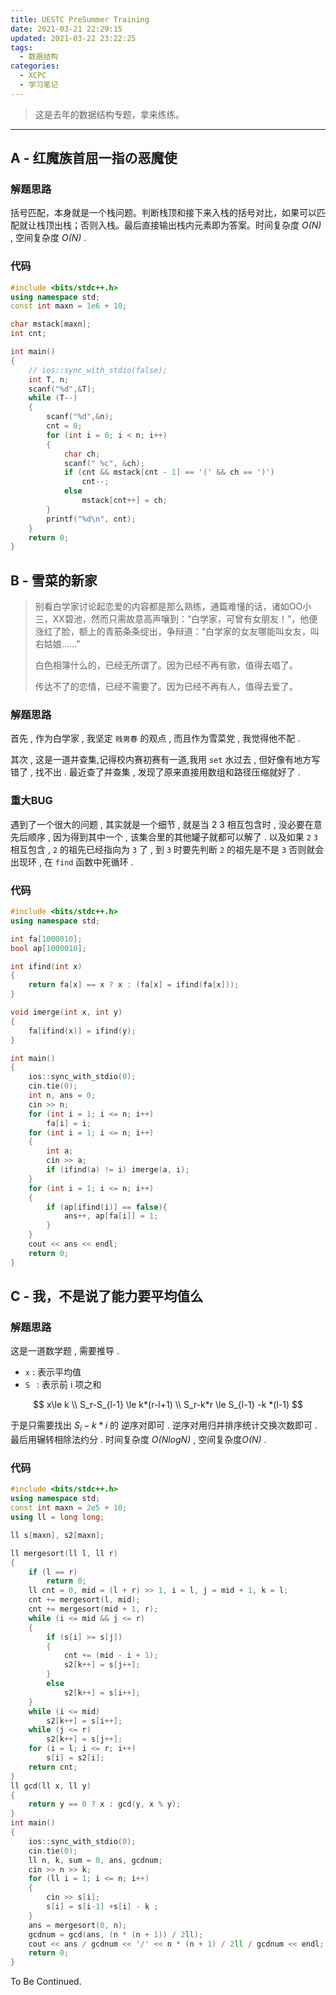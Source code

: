 ```yaml
---
title: UESTC PreSummer Training
date: 2021-03-21 22:29:15
updated: 2021-03-22 23:22:25
tags:
  - 数据结构
categories:
  - XCPC
  - 学习笔记
---
```


> 这是去年的数据结构专题，拿来练练。

<!-- more -->

---

## A - 红魔族首屈一指の恶魔使

### 解题思路

括号匹配，本身就是一个栈问题。判断栈顶和接下来入栈的括号对比，如果可以匹配就让栈顶出栈；否则入栈。最后直接输出栈内元素即为答案。时间复杂度 *O(N)* , 空间复杂度 *O(N)* .

### 代码

```cpp
#include <bits/stdc++.h>
using namespace std;
const int maxn = 1e6 + 10;

char mstack[maxn];
int cnt;

int main()
{
    // ios::sync_with_stdio(false);
    int T, n;
    scanf("%d",&T);
    while (T--)
    {
        scanf("%d",&n);
        cnt = 0;
        for (int i = 0; i < n; i++)
        {
            char ch;
            scanf(" %c", &ch);
            if (cnt && mstack[cnt - 1] == '(' && ch == ')')
                cnt--;
            else
                mstack[cnt++] = ch;
        }
        printf("%d\n", cnt);
    }
    return 0;
}
```

## B - 雪菜的新家

> 别看白学家讨论起恋爱的内容都是那么熟练，通篇难懂的话，诸如OO小三，XX碧池，然而只需故意高声嚷到：“白学家，可曾有女朋友！”，他便涨红了脸，额上的青筋条条绽出，争辩道：“白学家的女友哪能叫女友，叫右姑娘……”
>
> 白色相簿什么的，已经无所谓了。因为已经不再有歌，值得去唱了。
>
> 传达不了的恋情，已经不需要了。因为已经不再有人，值得去爱了。

### 解题思路

首先 , 作为白学家 , 我坚定 `贱男春` 的观点 , 而且作为雪菜党 , 我觉得他不配 . 

其次 , 这是一道并查集,记得校内赛初赛有一道,我用 `set` 水过去 , 但好像有地方写错了 , 找不出 . 最近查了并查集 , 发现了原来直接用数组和路径压缩就好了 . 

### 重大BUG

遇到了一个很大的问题 , 其实就是一个细节 , 就是当 2 3 相互包含时 , 没必要在意先后顺序 , 因为得到其中一个 , 该集合里的其他罐子就都可以解了 . 以及如果 `2`  `3` 相互包含 , `2` 的祖先已经指向为 `3` 了 , 到 `3` 时要先判断 `2` 的祖先是不是 `3` 否则就会出现环 , 在 `find` 函数中死循环 . 

### 代码

```cpp
#include <bits/stdc++.h>
using namespace std;

int fa[1000010];
bool ap[1000010];

int ifind(int x)
{
    return fa[x] == x ? x : (fa[x] = ifind(fa[x]));
}

void imerge(int x, int y)
{
    fa[ifind(x)] = ifind(y);
}

int main()
{
    ios::sync_with_stdio(0);
    cin.tie(0);
    int n, ans = 0;
    cin >> n;
    for (int i = 1; i <= n; i++)
        fa[i] = i;
    for (int i = 1; i <= n; i++)
    {
        int a;
        cin >> a;
        if (ifind(a) != i) imerge(a, i);
    }
    for (int i = 1; i <= n; i++)
    {
        if (ap[ifind(i)] == false){
            ans++, ap[fa[i]] = 1;
        }
    }
    cout << ans << endl;
    return 0;
}
```

## C - 我，不是说了能力要平均值么

### 解题思路

这是一道数学题 , 需要推导 . 

- `x` : 表示平均值
- `S ` : 表示前 i 项之和    

$$
x\le k \\
S_r-S_{l-1} \le k*(r-l+1) \\
S_r-k*r \le S_{l-1} -k *(l-1)
$$

于是只需要找出 $S_i-k*i$ 的 逆序对即可 . 逆序对用归并排序统计交换次数即可 . 最后用辗转相除法约分 . 时间复杂度 *O(NlogN)* , 空间复杂度*O(N)* .

###  代码

```cpp
#include <bits/stdc++.h>
using namespace std;
const int maxn = 2e5 + 10;
using ll = long long;

ll s[maxn], s2[maxn];

ll mergesort(ll l, ll r)
{
    if (l == r)
        return 0;
    ll cnt = 0, mid = (l + r) >> 1, i = l, j = mid + 1, k = l;
    cnt += mergesort(l, mid);
    cnt += mergesort(mid + 1, r);
    while (i <= mid && j <= r)
    {
        if (s[i] >= s[j])
        {
            cnt += (mid - i + 1);
            s2[k++] = s[j++];
        }
        else
            s2[k++] = s[i++];
    }
    while (i <= mid)
        s2[k++] = s[i++];
    while (j <= r)
        s2[k++] = s[j++];
    for (i = l; i <= r; i++)
        s[i] = s2[i];
    return cnt;
}
ll gcd(ll x, ll y)
{
    return y == 0 ? x : gcd(y, x % y);
}
int main()
{
    ios::sync_with_stdio(0);
    cin.tie(0);
    ll n, k, sum = 0, ans, gcdnum;
    cin >> n >> k;
    for (ll i = 1; i <= n; i++)
    {
        cin >> s[i];
        s[i] = s[i-1] +s[i] - k ;
    }
    ans = mergesort(0, n);
    gcdnum = gcd(ans, (n * (n + 1)) / 2ll);
    cout << ans / gcdnum << '/' << n * (n + 1) / 2ll / gcdnum << endl;
    return 0;
}
```



To Be Continued.

<!-- Q.E.D. -->